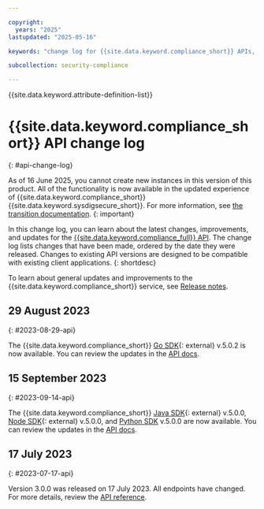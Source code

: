 ```yaml
---

copyright:
  years: "2025"
lastupdated: "2025-05-16"

keywords: "change log for {{site.data.keyword.compliance_short}} APIs, API changelog, updates to {{site.data.keyword.compliance_short}} APIs"

subcollection: security-compliance

---
```


{{site.data.keyword.attribute-definition-list}}

# {{site.data.keyword.compliance_short}} API change log
{: #api-change-log}


As of 16 June 2025, you cannot create new instances in this version of this product. All of the functionality is now available in the updated experience of {{site.data.keyword.compliance_short}} {{site.data.keyword.sysdigsecure_short}}. For more information, see [the transition documentation](/docs/security-compliance?topic=security-compliance-scc-transition). 
{: important}


In this change log, you can learn about the latest changes, improvements, and updates for the [{{site.data.keyword.compliance_full}} API](/apidocs/security-compliance). The change log lists changes that have been made, ordered by the date they were released. Changes to existing API versions are designed to be compatible with existing client applications.
{: shortdesc}

To learn about general updates and improvements to the {{site.data.keyword.compliance_short}} service, see [Release notes](/docs/security-compliance?topic=security-compliance-release-notes).




## 29 August 2023
{: #2023-08-29-api}

The {{site.data.keyword.compliance_short}} [Go SDK](https://github.com/IBM/scc-go-sdk){: external} v.5.0.2 is now available. You can review the updates in the [API docs](/apidocs/security-compliance#introduction).

## 15 September 2023
{: #2023-09-14-api}

The {{site.data.keyword.compliance_short}} [Java SDK](https://github.com/IBM/scc-java-sdk){: external} v.5.0.0, [Node SDK](https://github.com/IBM/scc-node-sdk){: external} v.5.0.0, and [Python SDK](https://github.com/IBM/scc-python-sdk) v.5.0.0 are now available. You can review the updates in the [API docs](/apidocs/security-compliance#introduction).

## 17 July 2023
{: #2023-07-17-api}

Version 3.0.0 was released on 17 July 2023. All endpoints have changed. For more details, review the [API reference](/apidocs/security-compliance#introduction).
